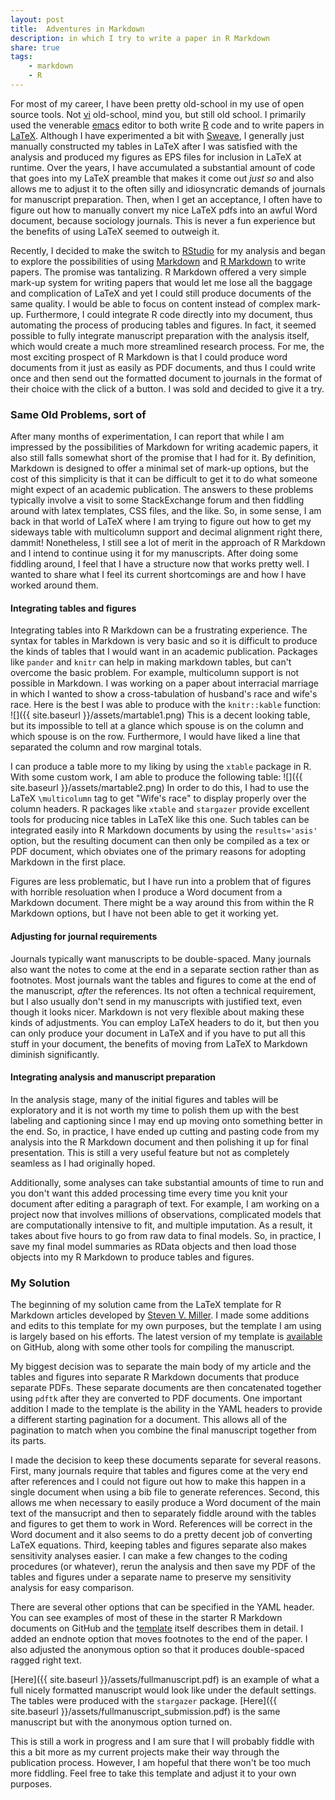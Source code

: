 ```yaml
---
layout: post
title:  Adventures in Markdown
description: in which I try to write a paper in R Markdown
share: true
tags:
    - markdown
    - R
---
```


For most of my career, I have been pretty old-school in my use of open source tools. Not [vi](http://ex-vi.sourceforge.net/) old-school, mind you, but still old school. I primarily used the venerable [emacs](https://www.gnu.org/software/emacs/) editor to both write [R](https://www.r-project.org/) code and to write papers in [LaTeX](https://www.latex-project.org/). Although I have experimented a bit with [Sweave](http://www.statistik.lmu.de/~leisch/Sweave/), I generally just manually constructed my tables in LaTeX after I was satisfied with the analysis and produced my figures as EPS files for inclusion in LaTeX at runtime. Over the years, I have accumulated a substantial amount of code that goes into my LaTeX preamble that makes it come out *just so* and also allows me to adjust it to the often silly and idiosyncratic demands of journals for manuscript preparation. Then, when I get an acceptance, I often have to figure out how to manually convert my nice LaTeX pdfs into an awful Word document, because sociology journals. This is never a fun experience but the benefits of using LaTeX seemed to outweigh it.

Recently, I decided to make the switch to [RStudio](https://www.rstudio.com/) for my analysis and began to explore the possibilities of using [Markdown](https://en.wikipedia.org/wiki/Markdown) and [R Markdown](http://rmarkdown.rstudio.com/) to write papers. The promise was tantalizing. R Markdown offered a very simple mark-up system for writing papers that would let me lose all the baggage and complication of LaTeX and yet I could still  produce documents of the same quality. I would be able to focus on content instead of complex mark-up. Furthermore, I could integrate R code directly into my document, thus automating the process of producing tables and figures. In fact, it seemed possible to fully integrate manuscript preparation with the analysis itself, which would create a much more streamlined research process. For me, the most exciting prospect of R Markdown is that I could produce word documents from it just as easily as PDF documents, and thus I could write once and then send out the formatted document to journals in the format of their choice with the click of a button. I was sold and decided to give it a try.

### Same Old Problems, sort of

After many months of experimentation, I can report that while I am impressed by the possibilities of Markdown for writing academic papers, it also still falls somewhat short of the promise that I had for it. By definition, Markdown is designed to offer a minimal set of mark-up options, but the cost of this simplicity is that it can be difficult to get it to do what someone might expect of an academic publication. The answers to these problems typically involve a visit to some StackExchange forum and then fiddling around with latex templates, CSS files, and the like. So, in some sense, I am back in that world of LaTeX where I am trying to figure out how to get my sideways table with multicolumn support and decimal alignment right there, dammit! Nonetheless, I still see a lot of merit in the approach of R Markdown and I intend to continue using it for my manuscripts. After doing some fiddling around, I feel that I have a structure now that works pretty well. I wanted to share what I feel its current shortcomings are and how I have worked around them.

#### Integrating tables and figures

Integrating tables into R Markdown can be a frustrating experience. The syntax for tables in Markdown is very basic and so it is difficult to produce the kinds of tables that I would want in an academic publication. Packages like `pander` and `knitr` can help in making markdown tables, but can't overcome the basic problem. For example, multicolumn support is not possible in Markdown. I was working on a paper about interracial marriage in which I wanted to show a cross-tabulation of husband's race and wife's race. Here is the best I was able to produce with the ``knitr::kable`` function:
![]({{ site.baseurl }}/assets/martable1.png)
This is a decent looking table, but its impossible to tell at a glance which spouse is on the column and which spouse is on the row. Furthermore, I would have liked a line that separated the column and row marginal totals.

I can produce a table more to my liking by using the `xtable` package in R. With some custom work, I am able to produce the following table:
![]({{ site.baseurl }}/assets/martable2.png)
In order to do this, I had to use the LaTeX `\multicolumn` tag to get "Wife's race" to display properly over the column headers.
R packages like `xtable` and `stargazer`  provide excellent tools for producing nice tables in LaTeX like this one. Such tables can be integrated easily into R Markdown documents by using the `results='asis'` option, but the resulting document can then only be compiled as a tex or PDF document, which obviates one of the primary reasons for adopting Markdown in the first place.

Figures are less problematic, but I have run into a problem that of figures with horrible resoluation when I produce a Word document from a Markdown document. There might be a way around this from within the R Markdown options, but I have not been able to get it working yet.

#### Adjusting for journal requirements

Journals typically want manuscripts to be double-spaced. Many journals also want the notes to come at the end in a separate section rather than as footnotes. Most journals want the tables and figures to come at the end of the manuscript, *after* the references. Its not often a technical requirement, but I also usually don't send in my manuscripts with justified text, even though it looks nicer. Markdown is not very flexible about making these kinds of adjustments. You can employ LaTeX headers to do it, but then you can only produce your document in LaTeX and if you have to put all this stuff in your document, the benefits of moving from LaTeX to Markdown diminish significantly.

#### Integrating analysis and manuscript preparation

In the analysis stage, many of the initial figures and tables will be exploratory and it is not worth my time to polish them up with the best labeling and captioning since I may end up moving onto something better in the end. So, in practice, I have ended up cutting and pasting code from my analysis into the R Markdown document and then polishing it up for final presentation. This is still a very useful feature but not as completely seamless as I had originally hoped.

Additionally, some analyses can take substantial amounts of time to run and you don't want this added processing time every time you knit your document after editing a paragraph of text. For example, I am working on a project now that involves millions of observations, complicated models that are computationally intensive to fit, and multiple imputation. As a result, it takes about five hours to go from raw data to final models. So, in practice, I save my final model summaries as RData objects and then load those objects into my R Markdown to produce tables and figures.

### My Solution

The beginning of my solution came from the LaTeX template for R Markdown articles developed by [Steven V. Miller](http://svmiller.com/blog/2016/02/svm-r-markdown-manuscript/). I made some additions and edits to this template for my own purposes, but the template I am using is largely based on his efforts. The latest version of my template is [available](https://github.com/AaronGullickson/basic_template/tree/master/PAPER) on GitHub, along with some other tools for compiling the manuscript.

My biggest decision was to separate the main body of my article and the tables and figures into separate R Markdown documents that produce separate PDFs. These separate documents are then concatenated together using `pdftk` after they are converted to PDF documents. One important addition I made to the template is the ability in the YAML headers to provide a different starting pagination for a document. This allows all of the pagination to match when you combine the final manuscript together from its parts.

I made the decision to keep these documents separate for several reasons. First, many journals require that tables and figures come at the very end after references and I could not figure out how to make this happen in a single document when using a bib file to generate references. Second, this allows me when necessary to easily produce a Word document of the main text of the mansucript and then to separately fiddle around with the tables and figures to get them to work in Word. References will be correct in the Word document and it also seems to do a pretty decent job of converting LaTeX equations. Third, keeping tables and figures separate also makes sensitivity analyses easier. I can make a few changes to the coding procedures (or whatever), rerun the analysis and then save my PDF of the tables and figures under a separate name to preserve my sensitivity analysis for easy comparison.

There are several other options that can be specified in the YAML header. You can see examples of most of these in the starter R Markdown documents on GitHub and the [template](https://github.com/AaronGullickson/basic_template/blob/master/PAPER/templates/aog-latex-ms.tex) itself describes them in detail. I added an endnote option that moves footnotes to the end of the paper. I also adjusted the anonymous option so that it produces double-spaced ragged right text.

[Here]({{ site.baseurl }}/assets/fullmanuscript.pdf) is an example of what a full nicely formatted manuscript would look like under the default settings. The tables were produced with the `stargazer` package. [Here]({{ site.baseurl }}/assets/fullmanuscript_submission.pdf) is the same manuscript but with the anonymous option turned on.

This is still a work in progress and I am sure that I will probably fiddle with this a bit more as my current projects make their way through the publication process. However, I am hopeful that there won't be too much more fiddling. Feel free to take this template and adjust it to your own purposes.
